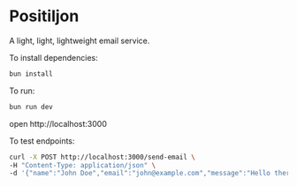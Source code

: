 # Positiljon

A light, light, lightweight email service.

To install dependencies:

```sh
bun install
```

To run:

```sh
bun run dev
```

open http://localhost:3000

To test endpoints:

```sh
curl -X POST http://localhost:3000/send-email \
-H "Content-Type: application/json" \
-d '{"name":"John Doe","email":"john@example.com","message":"Hello there!"}'
```
